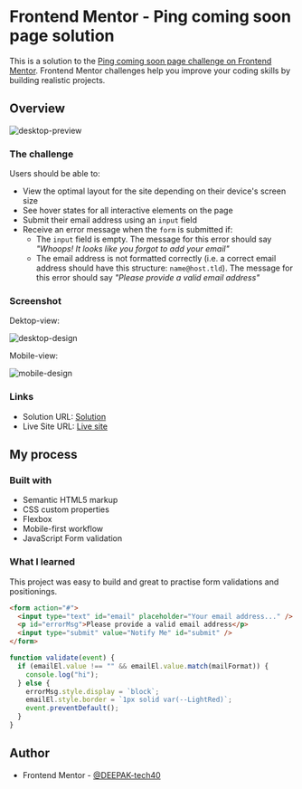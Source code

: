 # Frontend Mentor - Ping coming soon page solution

This is a solution to the [Ping coming soon page challenge on Frontend Mentor](https://www.frontendmentor.io/challenges/ping-single-column-coming-soon-page-5cadd051fec04111f7b848da). Frontend Mentor challenges help you improve your coding skills by building realistic projects.

## Overview

![desktop-preview](https://user-images.githubusercontent.com/94350356/202334444-ba4dc962-97b0-4948-879d-96ae32df5054.jpg)


### The challenge

Users should be able to:

- View the optimal layout for the site depending on their device's screen size
- See hover states for all interactive elements on the page
- Submit their email address using an `input` field
- Receive an error message when the `form` is submitted if:
  - The `input` field is empty. The message for this error should say _"Whoops! It looks like you forgot to add your email"_
  - The email address is not formatted correctly (i.e. a correct email address should have this structure: `name@host.tld`). The message for this error should say _"Please provide a valid email address"_

### Screenshot

Dektop-view:

![desktop-design](https://user-images.githubusercontent.com/94350356/202334486-e7aa43f1-9735-47d7-acc1-531e958a361b.jpg)

Mobile-view:

![mobile-design](https://user-images.githubusercontent.com/94350356/202334544-b4e532f1-8656-41e9-a388-b5a07689ffb2.jpg)


### Links

- Solution URL: [Solution](https://your-solution-url.com)
- Live Site URL: [Live site](https://your-live-site-url.com)

## My process

### Built with

- Semantic HTML5 markup
- CSS custom properties
- Flexbox
- Mobile-first workflow
- JavaScript Form validation

### What I learned

This project was easy to build and great to practise form validations and positionings.

```html
<form action="#">
  <input type="text" id="email" placeholder="Your email address..." />
  <p id="errorMsg">Please provide a valid email address</p>
  <input type="submit" value="Notify Me" id="submit" />
</form>
```

```js
function validate(event) {
  if (emailEl.value !== "" && emailEl.value.match(mailFormat)) {
    console.log("hi");
  } else {
    errorMsg.style.display = `block`;
    emailEl.style.border = `1px solid var(--LightRed)`;
    event.preventDefault();
  }
}
```

## Author

- Frontend Mentor - [@DEEPAK-tech40](https://www.frontendmentor.io/profile/DEEPAK-tech40)
